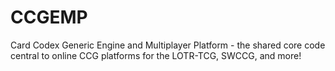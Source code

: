 # CCGEMP
Card Codex Generic Engine and Multiplayer Platform - the shared core code central to online CCG platforms for the LOTR-TCG, SWCCG, and more!
